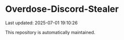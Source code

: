# Overdose-Discord-Stealer

Last updated: 2025-07-01 19:10:26

This repository is automatically maintained.
